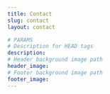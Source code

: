 ```yaml
---
title: Contact
slug: contact
layout: contact

# PARAMS
# Description for HEAD tags
description: 
# Header background image path
header_image: 
# Footer background image path
footer_image: 
---
```

